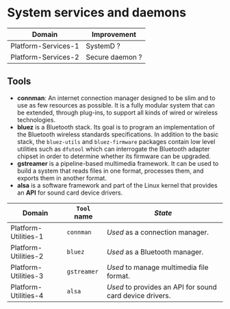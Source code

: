 # System services and daemons

<!-- section-todo -->

Domain              | Improvement
------------------- | -----------
Platform-Services-1 | SystemD ?
Platform-Services-2 | Secure daemon ?

<!-- end-section-todo -->

## Tools

- **connman**: An internet connection manager designed to be slim and to use as
  few resources as possible. It is a fully modular system that can be extended,
  through plug-ins, to support all kinds of wired or wireless technologies.
- **bluez** is a Bluetooth stack. Its goal is to program an implementation of
  the Bluetooth wireless standards specifications. In addition to the basic stack,
  the `bluez-utils` and `bluez-firmware` packages contain low level utilities such
  as `dfutool` which can interrogate the Bluetooth adapter chipset in order to
  determine whether its firmware can be upgraded.
- **gstreamer** is a pipeline-based multimedia framework. It can be used to build
  a system that reads files in one format, processes them, and exports them in
  another format.
- **alsa** is a software framework and part of the Linux kernel that provides an
  **API** for sound card device drivers.

<!-- section-config -->

Domain               | `Tool` name | _State_
-------------------- | ----------- | -------
Platform-Utilities-1 | `connman`   | _Used_ as a connection manager.
Platform-Utilities-2 | `bluez`     | _Used_ as a Bluetooth manager.
Platform-Utilities-3 | `gstreamer` | _Used_ to manage multimedia file format.
Platform-Utilities-4 | `alsa`      | _Used_ to provides an API for sound card device drivers.

<!-- end-section-config -->
